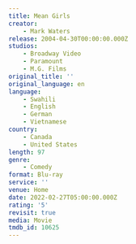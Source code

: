 ```yaml
---
title: Mean Girls
creator:
    - Mark Waters
release: 2004-04-30T00:00:00.000Z
studios:
    - Broadway Video
    - Paramount
    - M.G. Films
original_title: ''
original_language: en
language:
    - Swahili
    - English
    - German
    - Vietnamese
country:
    - Canada
    - United States
length: 97
genre:
    - Comedy
format: Blu-ray
service: ''
venue: Home
date: 2022-02-27T05:00:00.000Z
rating: '5'
revisit: true
media: Movie
tmdb_id: 10625
---
```

